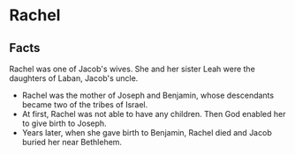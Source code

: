 # Rachel

## Facts

Rachel was one of Jacob's wives. She and her sister Leah were the daughters of Laban, Jacob's uncle.

* Rachel was the mother of Joseph and Benjamin, whose descendants became two of the tribes of Israel.
* At first, Rachel was not able to have any children. Then God enabled her to give birth to Joseph.
* Years later, when she gave birth to Benjamin, Rachel died and Jacob buried her near Bethlehem.